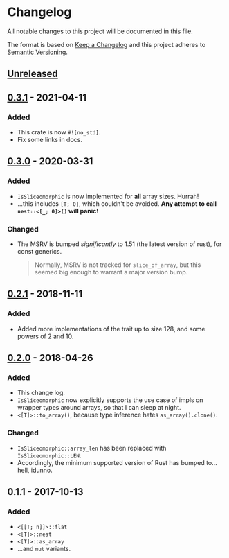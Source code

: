 # Changelog
All notable changes to this project will be documented in this file.

The format is based on [Keep a Changelog](http://keepachangelog.com/en/1.0.0/)
and this project adheres to [Semantic Versioning](http://semver.org/spec/v2.0.0.html).

## [Unreleased]

## [0.3.1] - 2021-04-11
### Added
- This crate is now `#![no_std]`. 
- Fix some links in docs.

## [0.3.0] - 2020-03-31
### Added
- `IsSliceomorphic` is now implemented for **all** array sizes.  Hurrah!
- ...this includes `[T; 0]`, which couldn't be avoided.  **Any attempt to call `nest::<[_; 0]>()` will panic!**
### Changed
- The MSRV is bumped _significantly_ to 1.51 (the latest version of rust), for const generics.
  > Normally, MSRV is not tracked for `slice_of_array`, but this seemed big enough to warrant a major version bump.

## [0.2.1] - 2018-11-11
### Added
- Added more implementations of the trait up to size 128, and some powers of 2 and 10.

## [0.2.0] - 2018-04-26
### Added
- This change log.
- `IsSliceomorphic` now explicitly supports the use case of impls on wrapper types around arrays, so that I can sleep at night.
- `<[T]>::to_array()`, because type inference hates `as_array().clone()`.

### Changed
- `IsSliceomorphic::array_len` has been replaced with `IsSliceomorphic::LEN`.
- Accordingly, the minimum supported version of Rust has bumped to... hell, idunno.

## 0.1.1 - 2017-10-13
### Added
- `<[[T; n]]>::flat`
- `<[T]>::nest`
- `<[T]>::as_array`
- ...and `mut` variants.

[Unreleased]: https://github.com/ExpHP/slice-of-array/compare/v0.3.0...HEAD
[0.3.1]: https://github.com/ExpHP/slice-of-array/compare/v0.3.0...v0.3.1
[0.3.0]: https://github.com/ExpHP/slice-of-array/compare/v0.2.1...v0.3.0
[0.2.1]: https://github.com/ExpHP/slice-of-array/compare/v0.2.0...v0.2.1
[0.2.0]: https://github.com/ExpHP/slice-of-array/compare/v0.1.1...v0.2.0

